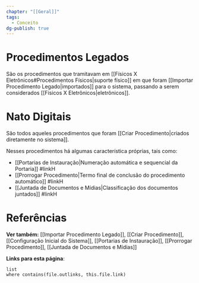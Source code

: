 ```yaml
---
chapter: "[[Geral]]"
tags:
  - Conceito
dg-publish: true
---
```

# Procedimentos Legados

São os procedimentos que tramitavam em [[Físicos X Eletrônicos#Procedimentos Físicos|suporte físico]] em que foram [[Importar Procedimento Legado|importados]] para o sistema, passando a serem considerados [[Físicos X Eletrônicos|eletrônicos]].
# Nato Digitais

São todos aqueles procedimentos que foram [[Criar Procedimento|criados diretamente no sistema]].

Nesses procedimentos há algumas característica próprias, tais como:
* [[Portarias de Instauração|Numeração automática e sequencial da Portaria]] #linkH
* [[Prorrogar Procedimento|Termo final de conclusão do procedimento automático]] #linkH
* [[Juntada de Documentos e Mídias|Classificação dos documentos juntados]] #linkH

# Referências

**Ver também:** [[Importar Procedimento Legado]], [[Criar Procedimento]], [[Configuração Inicial do Sistema]], [[Portarias de Instauração]], [[Prorrogar Procedimento]], [[Juntada de Documentos e Mídias]]

**Links para esta página**:
```dataview
list
where contains(file.outlinks, this.file.link)
```
